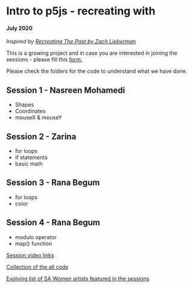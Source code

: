 # Intro to p5js - recreating with
#### July 2020

*Inspired by [Recreating The Past by Zach Lieberman](https://github.com/ofZach/RTP_SFPC_SUMMER20)*

This is a growing project and in case you are interested in joining the sessions - please fill this [form.](https://forms.gle/gikAh2nWgZJMHtJc7)

Please check the folders for the code to understand what we have done. 

## Session 1 - Nasreen Mohamedi
- Shapes
- Coordinates
- mouseX & mouseY

## Session 2 - Zarina
- for loops
- if statements
- basic math

## Session 3 - Rana Begum
- for loops
- color

## Session 4 - Rana Begum
- modulo operator
- map() function 

[Session video links](https://www.twitch.tv/collections/ynSUw_Y9IxYCQQ)

[Collection of the all code](https://bit.ly/rtp-codes)

[Evolving list of SA Women artists featured in the sessions](https://bit.ly/SA-women)
